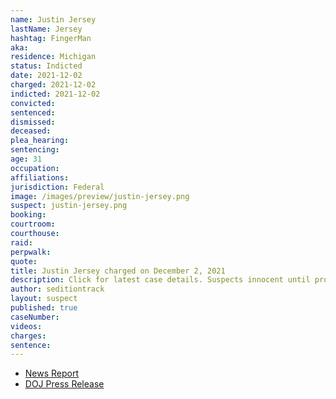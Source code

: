 ```yaml
---
name: Justin Jersey
lastName: Jersey
hashtag: FingerMan
aka:
residence: Michigan
status: Indicted
date: 2021-12-02
charged: 2021-12-02
indicted: 2021-12-02
convicted:
sentenced:
dismissed:
deceased:
plea_hearing:
sentencing:
age: 31
occupation:
affiliations:
jurisdiction: Federal
image: /images/preview/justin-jersey.png
suspect: justin-jersey.png
booking:
courtroom:
courthouse:
raid:
perpwalk:
quote:
title: Justin Jersey charged on December 2, 2021
description: Click for latest case details. Suspects innocent until proven guilty.
author: seditiontrack
layout: suspect
published: true
caseNumber:
videos:
charges:
sentence:
---
```


- [News Report](https://www.huffpost.com/entry/fingerman-capitol-attack-justin-jersey-trump_n_61a9091ee4b025be1af50402?3w)
- [DOJ Press Release](https://www.justice.gov/usao-dc/pr/michigan-man-arrested-assault-law-enforcement-during-jan-6-capitol-breach)
